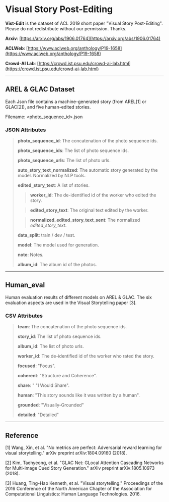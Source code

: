# Visual Story Post-Editing

**Vist-Edit** is the dataset of ACL 2019 short paper "Visual Story Post-Editing". Please do not redistribute without our permission. Thanks.

**Arxiv**: [https://arxiv.org/abs/1906.01764](https://arxiv.org/abs/1906.01764)

**ACLWeb**: [https://www.aclweb.org/anthology/P19-1658](https://www.aclweb.org/anthology/P19-1658)

**Crowd-AI Lab**: [https://crowd.ist.psu.edu/crowd-ai-lab.html](https://crowd.ist.psu.edu/crowd-ai-lab.html)

---------------------------------------

## AREL & GLAC Dataset
Each Json file contains a machine-generated story (from AREL[1] or GLAC[2]), and five human-edited stories. 

Filename: <photo_sequence_id>.json

### JSON Attributes
> **photo_sequence_id**: The concatenation of the photo sequence ids.
> 
> **photo_sequence_ids**: The list of photo sequence ids.
> 
> **photo_sequence_urls**: The list of photo urls.
> 
> **auto_story_text_normalized**: The automatic story generated by the model. Normalized by NLP tools.
> 
> **edited_story_text**: A list of stories.
> 
> > **worker_id**: The de-identified id of the worker who edited the story.
> 
> > **edited_story_text**: The original text edited by the worker.
> 
> > **normalized_edited_story_text_sent**: The normalized *edited_story_text*.
> 
> **data_split**: train / dev / test.
> 
> **model**: The model used for generation.
> 
> **note**: Notes.
> 
> **album_id**: The album id of the photos.
> 

-------------------------
## Human_eval
Human evaluation results of different models on AREL & GLAC.
The six evaluation aspects are used in the Visual Storytelling paper [3].

### CSV Attributes
> **team**: The concatenation of the photo sequence ids.
> 
> **story_id**: The list of photo sequence ids.
> 
> **album_id**: The list of photo urls.
>
> **worker_id**: The de-identified id of the worker who rated the story.
> 
> **focused**: "Focus".
> 
> **coherent**: "Structure and Coherence".
> 
> **share**: " "I Would Share".
> 
> **human**: "This story sounds like it was written by a human".
> 
> **grounded**: "Visually-Grounded"
> 
> **detailed**: "Detailed"


-------------------------
## Reference

[1] Wang, Xin, et al. "No metrics are perfect: Adversarial reward learning for visual storytelling." arXiv preprint arXiv:1804.09160 (2018).

[2] Kim, Taehyeong, et al. "GLAC Net: GLocal Attention Cascading Networks for Multi-image Cued Story Generation." arXiv preprint arXiv:1805.10973 (2018).

[3] Huang, Ting-Hao Kenneth, et al. "Visual storytelling." Proceedings of the 2016 Conference of the North American Chapter of the Association for Computational Linguistics: Human Language Technologies. 2016.